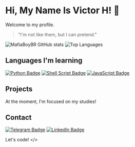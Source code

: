 # Hi, My Name Is Victor H! 👋

Welcome to my profile.

> "I'm not like them, but I can pretend."

![MafiaBoyBR GitHub stats](https://github-readme-stats.vercel.app/api?username=VictorH8&show_icons=true&theme=radical&card_width=500px)
![Top Languages](https://github-readme-stats.vercel.app/api/top-langs/?username=VictorH8&layout=normal&theme=radical&card_width=500px)

## Languages I'm learning

[![Python Badge](https://img.shields.io/badge/Python-3776AB?style=for-the-badge&logo=python&logoColor=white)](https://www.python.org/)
[![Shell Script Badge](https://img.shields.io/badge/Shell_Script-121011?style=for-the-badge&logo=gnu-bash&logoColor=white)](https://www.gnu.org/software/bash/)
[![JavaScript Badge](https://img.shields.io/badge/JavaScript-323330?style=for-the-badge&logo=javascript&logoColor=F7DF1E)](https://developer.mozilla.org/en-US/docs/Web/JavaScript)

## Projects

At the moment, I'm focused on my studies!

## Contact

[![Telegram Badge](https://img.shields.io/badge/Telegram-2CA5E0?style=for-the-badge&logo=telegram&logoColor=white)](https://t.me/MuzanDev)
[![LinkedIn Badge](https://img.shields.io/badge/LinkedIn-0077B5?style=for-the-badge&logo=linkedin&logoColor=white)](https://www.linkedin.com/in/victor-hugo-17932b260/)

Let's code! </>
